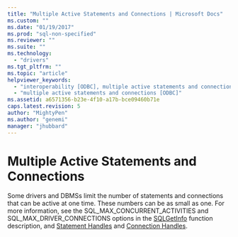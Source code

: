 ```yaml
---
title: "Multiple Active Statements and Connections | Microsoft Docs"
ms.custom: ""
ms.date: "01/19/2017"
ms.prod: "sql-non-specified"
ms.reviewer: ""
ms.suite: ""
ms.technology: 
  - "drivers"
ms.tgt_pltfrm: ""
ms.topic: "article"
helpviewer_keywords: 
  - "interoperability [ODBC], multiple active statements and connections"
  - "multiple active statements and connections [ODBC]"
ms.assetid: a6571356-b23e-4f10-a17b-bce09460b71e
caps.latest.revision: 5
author: "MightyPen"
ms.author: "genemi"
manager: "jhubbard"
---
```

# Multiple Active Statements and Connections
Some drivers and DBMSs limit the number of statements and connections that can be active at one time. These numbers can be as small as one. For more information, see the SQL_MAX_CONCURRENT_ACTIVITIES and SQL_MAX_DRIVER_CONNECTIONS options in the [SQLGetInfo](../../../odbc/reference/syntax/sqlgetinfo-function.md) function description, and [Statement Handles](../../../odbc/reference/develop-app/statement-handles.md) and [Connection Handles](../../../odbc/reference/develop-app/connection-handles.md).